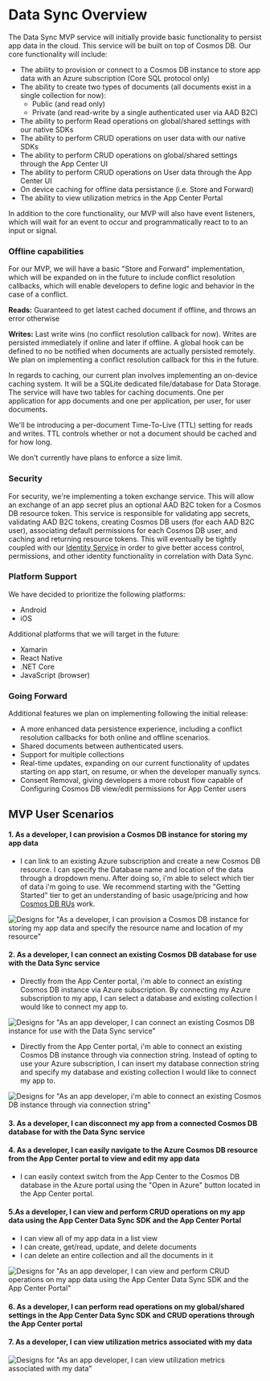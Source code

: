 # Data Sync Overview

The Data Sync MVP service will initially provide basic functionality to persist app data in the cloud. This service will be built on top of Cosmos DB. Our core functionality will include:

- The ability to provision or connect to a Cosmos DB instance to store app data with an Azure subscription (Core SQL protocol only)
- The ability to create two types of documents (all documents exist in a single collection for now):
  - Public (and read only)
  - Private (and read-write by a single authenticated user via AAD B2C)
- The ability to perform Read operations on global/shared settings with our native SDKs
- The ability to perform CRUD operations on user data with our native SDKs
- The ability to perform CRUD operations on global/shared settings through the App Center UI
- The ability to perform CRUD operations on User data through the App Center UI
- On device caching for offline data persistance (i.e. Store and Forward)
- The ability to view utilization metrics in the App Center Portal

In addition to the core functionality, our MVP will also have event listeners, which will wait for an event to occur and programmatically react to to an input or signal.

### Offline capabilities 

For our MVP, we will have a basic "Store and Forward" implementation, which will be expanded on in the future to include conflict resolution callbacks, which will enable developers to define logic and behavior in the case of a conflict.

**Reads:** Guaranteed to get latest cached document if offline, and throws an error otherwise

**Writes:** Last write wins (no conflict resolution callback for now). Writes are persisted immediately if online and later if offline. A global hook can be defined to no be notified when documents are actually persisted remotely.  We plan on implementing a conflict resolution callback for this in the future.

In regards to caching, our current plan involves implementing an on-device caching system.  It will be a SQLite dedicated file/database for Data Storage. The service will have two tables for caching documents. One per application for app documents and one per application, per user, for user documents.

We'll be introducing a per-document Time-To-Live (TTL) setting for reads and writes. TTL controls whether or not a document should be cached and for how long.

We don't currently have plans to enforce a size limit.


### Security

For security, we're implementing a token exchange service. This will allow an exchange of an app secret plus an optional AAD B2C token for a Cosmos DB resource token. This service is responsible for validating app secrets, validating AAD B2C tokens, creating Cosmos DB users (for each AAD B2C user), associating default permissions for each Cosmos DB user, and caching and returning resource tokens. This will eventually be tightly coupled with our [Identity Service](https://github.com/Microsoft/appcenter/pull/16) in order to give better access control, permissions, and other identity functionality in correlation with Data Sync.

### Platform Support

We have decided to prioritize the following platforms:

- Android
- iOS

Additional platforms that we will target in the future:

- Xamarin
- React Native
- .NET Core
- JavaScript (browser)

### Going Forward

Additional features we plan on implementing following the initial release:

- A more enhanced data persistence experience, including a conflict resolution callbacks for both online and offline scenarios.
- Shared documents between authenticated users.
- Support for multiple collections
- Real-time updates, expanding on our current functionality of updates starting on app start, on resume, or when the developer manually syncs.
- Consent Removal, giving developers a more robust flow capable of Configuring Cosmos DB view/edit permissions for App Center users

## MVP User Scenarios

#### 1. As a developer, I can provision a Cosmos DB instance for storing my app data 

- I can link to an existing Azure subscription and create a new Cosmos DB resource. I can specify the Database name and location of the data through a dropdown menu. After doing so, i'm able to select which tier of data i'm going to use. We recommend starting with the "Getting Started" tier to get an understanding of basic usage/pricing and how [Cosmos DB RUs](https://docs.microsoft.com/azure/cosmos-db/request-units) work.

![Designs for "As a developer, I can provision a Cosmos DB instance for storing my app data and specify the resource name and location of my resource"](./images/Scenario1_1.png)

#### 2. As a developer, I can connect an existing Cosmos DB database for use with the Data Sync service

- Directly from the App Center portal, i'm able to connect an existing Cosmos DB instance via Azure subscription. By connecting my Azure subscription to my app, I can select a database and existing collection I would like to connect my app to.

![Designs for "As an app developer, I can connect an existing Cosmos DB instance for use with the Data Sync service"](./images/Scenario2_1.png)

- Directly from the App Center portal, i'm able to connect an existing Cosmos DB instance through via connection string. Instead of opting to use your Azure subscription, I can insert my database connection string and specify my database and existing collection I would like to connect my app to.

![Designs for "As an app developer, i'm able to connect an existing Cosmos DB instance through via connection string"](./images/Scenario2_2.png)

#### 3. As a developer, I can  disconnect my app from a connected Cosmos DB database for with the Data Sync service

#### 4. As a developer, I can easily navigate to the Azure Cosmos DB resource from the App Center portal to view and edit my app data

- I can easily context switch from the App Center to the Cosmos DB database in the Azure portal using the "Open in Azure" button located in the App Center portal.

#### 5.As a developer, I can view and perform CRUD operations on my app data using the App Center Data Sync SDK and the App Center Portal

- I can view all of my app data in a list view
- I can create, get/read, update, and delete documents
- I can delete an entire collection and all the documents in it

![Designs for "As an app developer, I can view and perform CRUD operations on my app data using the App Center Data Sync SDK and the App Center Portal"](./images/Scenario3_1.png)

#### 6. As a developer, I can perform read operations on my global/shared settings in the App Center Data Sync SDK and CRUD operations through the App Center portal

#### 7. As a developer, I can view utilization metrics associated with my data
  
![Designs for "As an app developer, I can view utilization metrics associated with my data"](./images/Scenario4_1.png)
